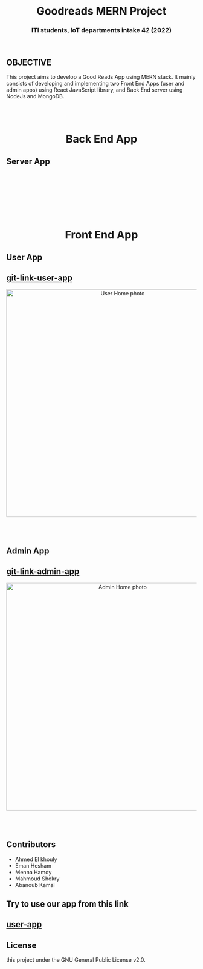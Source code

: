 
<h1 align="center">Goodreads MERN Project</h1>
<h3 align="center">ITI students, IoT departments intake 42 (2022)</h3>  
<br/>

## OBJECTIVE
  This project aims to develop a Good Reads App using MERN stack. It mainly consists of developing and implementing two Front End Apps 
  (user and admin apps) using React JavaScript library, and Back End server using NodeJs and MongoDB.  


<br/><br/>
<!-- #################################################### -->
<h1 align="center">Back End App</h1>
<h2>Server App<h2>
<br/>
 


  
<br/><br/>  
<!-- #################################################### -->
<h1 align="center">Front End App</h1>
  <h2>User App</h2>
  <h2><a href="https://github.com/AhmedElKhouly99/Good-Reads-Users">git-link-user-app</a></h2>
  
  <p align="center">
<!--     ![userhome](https://user-images.githubusercontent.com/96909536/169667350-d0b85b0e-85a9-4549-8466-b09a8071ab25.png)![adminhome](https://user-images.githubusercontent.com/96909536/169667358-3ce557ee-a7c7-4c41-913c-a8ab2b23a37c.png)
 -->
  <img width="600" src="https://images-na.ssl-images-amazon.com/images/I/91Cg3RaXaQL.jpg" alt="User Home photo">
  </p>

  
  <br/><br/>
<!-- #################################################### --> 
  <h2>Admin App</h2>
  <h2><a href="https://github.com/mennahamdy33/good-reads-admin-app-frontend">git-link-admin-app</a></h2>
  
  <p align="center">
  <img width="600" src="good-reads-mernProject-server/staticFiles/images/adminhome.png" alt="Admin Home photo">
  </p>
  

  
<br/><br/>  
## Contributors
- Ahmed El khouly
- Eman Hesham
- Menna Hamdy
- Mahmoud Shokry
- Abanoub Kamal

  
## Try to use our app from this link
<h2><a  href="https://goodreadsusers.herokuapp.com/">user-app</a></h2>
  
  
## License
this project under the GNU General Public License v2.0.
